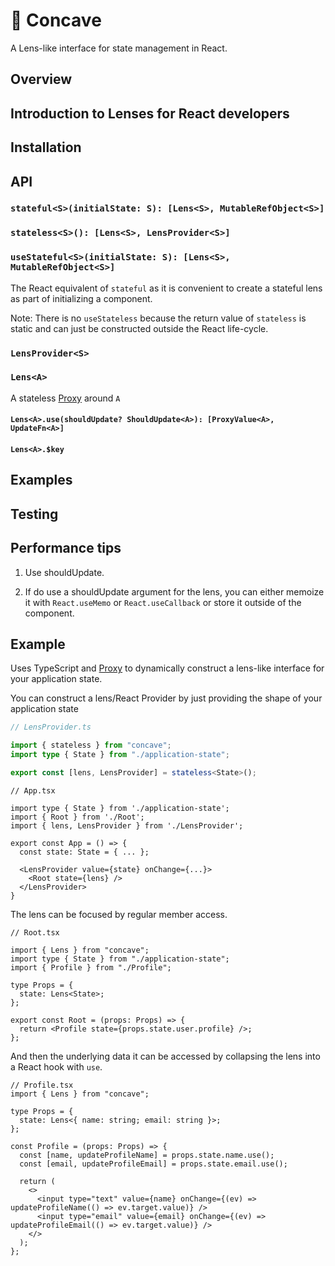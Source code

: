 # 🧐 Concave

A Lens-like interface for state management in React.

## Overview

## Introduction to Lenses for React developers

## Installation

## API

### `stateful<S>(initialState: S): [Lens<S>, MutableRefObject<S>]`

### `stateless<S>(): [Lens<S>, LensProvider<S>]`

### `useStateful<S>(initialState: S): [Lens<S>, MutableRefObject<S>]`

The React equivalent of `stateful` as it is convenient to create a stateful lens as part of initializing a component.

Note: There is no `useStateless` because the return value of `stateless` is static and can just be constructed outside the React life-cycle.

### `LensProvider<S>`

### `Lens<A>`

A stateless [Proxy](https://developer.mozilla.org/en-US/docs/Web/JavaScript/Reference/Global_Objects/Proxy) around `A`

#### `Lens<A>.use(shouldUpdate? ShouldUpdate<A>): [ProxyValue<A>, UpdateFn<A>]`

#### `Lens<A>.$key`

## Examples

## Testing

## Performance tips

1. Use shouldUpdate.

2. If do use a shouldUpdate argument for the lens, you can either memoize it with `React.useMemo` or `React.useCallback` or store it outside
   of the component.

## Example

Uses TypeScript and [Proxy](https://developer.mozilla.org/en-US/docs/Web/JavaScript/Reference/Global_Objects/Proxy) to dynamically construct a lens-like interface for your application state.

You can construct a lens/React Provider by just providing the shape of your application state

```ts
// LensProvider.ts

import { stateless } from "concave";
import type { State } from "./application-state";

export const [lens, LensProvider] = stateless<State>();
```

```tsx
// App.tsx

import type { State } from './application-state';
import { Root } from './Root';
import { lens, LensProvider } from './LensProvider';

export const App = () => {
  const state: State = { ... };

  <LensProvider value={state} onChange={...}>
    <Root state={lens} />
  </LensProvider>
}
```

The lens can be focused by regular member access.

```tsx
// Root.tsx

import { Lens } from "concave";
import type { State } from "./application-state";
import { Profile } from "./Profile";

type Props = {
  state: Lens<State>;
};

export const Root = (props: Props) => {
  return <Profile state={props.state.user.profile} />;
};
```

And then the underlying data it can be accessed by collapsing the lens into a React hook with `use`.

```tsx
// Profile.tsx
import { Lens } from "concave";

type Props = {
  state: Lens<{ name: string; email: string }>;
};

const Profile = (props: Props) => {
  const [name, updateProfileName] = props.state.name.use();
  const [email, updateProfileEmail] = props.state.email.use();

  return (
    <>
      <input type="text" value={name} onChange={(ev) => updateProfileName(() => ev.target.value)} />
      <input type="email" value={email} onChange={(ev) => updateProfileEmail(() => ev.target.value)} />
    </>
  );
};
```
